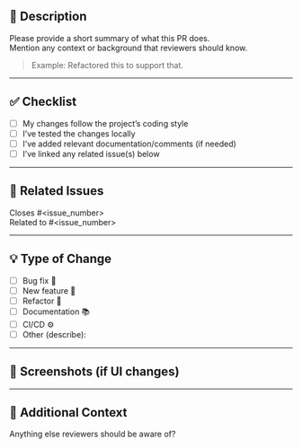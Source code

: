 ## 📝 Description

Please provide a short summary of what this PR does.  
Mention any context or background that reviewers should know.

> Example: Refactored this to support that.

---

## ✅ Checklist

- [ ] My changes follow the project’s coding style
- [ ] I’ve tested the changes locally
- [ ] I’ve added relevant documentation/comments (if needed)
- [ ] I’ve linked any related issue(s) below

---

## 🔗 Related Issues

Closes #<issue_number>  
Related to #<issue_number>

---

## 💡 Type of Change

<!-- Select one or more by marking with "x" -->
- [ ] Bug fix 🐞
- [ ] New feature 🚀
- [ ] Refactor 🔁
- [ ] Documentation 📚
- [ ] CI/CD ⚙️
- [ ] Other (describe):

---

## 📸 Screenshots (if UI changes)

<!-- Drag & drop UI screenshots or paste here -->

---

## 🧠 Additional Context

Anything else reviewers should be aware of?
